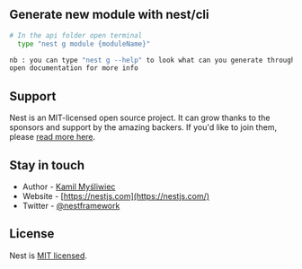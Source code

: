 <!-- ## Installation

```bash
$ yarn install
```

## Running the app

```bash
# development
$ yarn run start

# watch mode
$ yarn run start:dev

# production mode
$ yarn run start:prod
``` -->

## Generate new module with nest/cli

```bash
# In the api folder open terminal
  type "nest g module {moduleName}"

nb : you can type "nest g --help" to look what can you generate through nest/cli
open documentation for more info
```

## Support

Nest is an MIT-licensed open source project. It can grow thanks to the sponsors and support by the amazing backers. If you'd like to join them, please [read more here](https://docs.nestjs.com/support).

## Stay in touch

- Author - [Kamil Myśliwiec](https://kamilmysliwiec.com)
- Website - [https://nestjs.com](https://nestjs.com/)
- Twitter - [@nestframework](https://twitter.com/nestframework)

## License

Nest is [MIT licensed](LICENSE).
